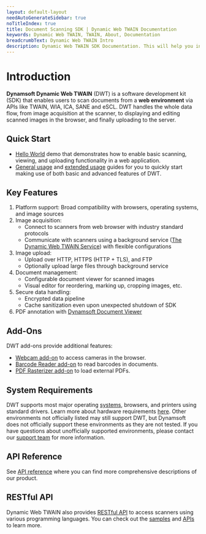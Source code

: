 ```yaml
---
layout: default-layout
needAutoGenerateSidebar: true
noTitleIndex: true
title: Document Scanning SDK | Dynamic Web TWAIN Documentation
keywords: Dynamic Web TWAIN, TWAIN, About, Documentation
breadcrumbText: Dynamic Web TWAIN Intro
description: Dynamic Web TWAIN SDK Documentation. This will help you integrate document scanning into your app, no matter whether you are building a workflow from scratch or optimizing an existing workflow.
---
```


# Introduction

**Dynamsoft Dynamic Web TWAIN** (DWT) is a software development kit (SDK) that enables users to scan documents from a **web environment** via APIs like TWAIN, WIA, ICA, SANE and eSCL. DWT handles the whole data flow, from image acquisition at the scanner, to displaying and editing scanned images in the browser, and finally uploading to the server.

## Quick Start

* [Hello World](/_articles/hello-world/index.md) demo that demonstrates how to enable basic scanning, viewing, and uploading functionality in a web application.
* [General usage](/_articles/general-usage/index.md) and [extended usage](/_articles/extended-usage/index.md) guides for you to quickly start making use of both basic and advanced features of DWT.

## Key Features

1. Platform support: Broad compatibility with browsers, operating systems, and image sources
2. Image acquisition:
    - Connect to scanners from web browser with industry standard protocols
    - Communicate with scanners using a background service ([The Dynamic Web TWAIN Service](/_articles/faq/what-does-dynamsoft-service-do-on-end-user-machine.md)) with flexible configurations
3. Image upload:
    - Upload over HTTP, HTTPS (HTTP + TLS), and FTP
    - Optionally upload large files through background service
4. Document management:
    - Configurable document viewer for scanned images
    - Visual editor for reordering, marking up, cropping images, etc.
5. Secure data handling:
    - Encrypted data pipeline <!-- is data encrypted in in motion and at rest? -->
    - Cache sanitization even upon unexpected shutdown of SDK
6. PDF annotation with [Dynamsoft Document Viewer](https://www.dynamsoft.com/document-viewer/docs/introduction/index.html)


## Add-Ons

DWT add-ons provide additional features:

* [Webcam add-on](/_articles/info/api/Addon_Webcam.md) to access cameras in the browser.
* [Barcode Reader add-on](/_articles/info/api/Addon_BarcodeReader.md) to read barcodes in documents.
* [PDF Rasterizer add-on](/_articles/info/api/Addon_PDF.md) to load external PDFs.

## System Requirements

DWT supports most major operating [systems](/_articles/introduction/system-requirements.md), browsers, and printers using standard drivers. Learn more about hardware requirements [here](/_articles/introduction/imaging-hardware.md). Other environments not officially listed may still support DWT, but Dynamsoft does not officially support these environments as they are not tested. If you have questions about unofficially supported environments, please contact our [support team](/_articles/about/getsupport.md) for more information.

## API Reference

See [API reference](/_articles/info/api/index.md) where you can find more comprehensive descriptions of our product.

## RESTful API

Dynamic Web TWAIN also provides [RESTful API](https://www.dynamsoft.com/web-twain/restfulapi/) to access scanners using various programming languages. You can check out the [samples](https://www.dynamsoft.com/web-twain/docs/extended-usage/restful-api.html) and [APIs](https://www.dynamsoft.com/web-twain/docs/info/api/restful.html) to learn more.
